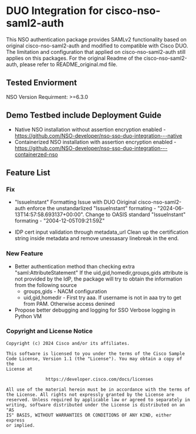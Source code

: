 # DUO Integration for cisco-nso-saml2-auth

This NSO authentication package provides SAMLv2 functionality based on original cisco-nso-saml2-auth and modified to compatible with Cisco DUO.  The limitation and configuration that applied on cisco-nso-saml2-auth still applies on this packages. For the original Readme of the cisco-nso-saml2-auth, please refer to README_original.md file. 

## Tested Enviorment
NSO Version Requirment: >=6.3.0

## Demo Testbed include Deployment Guide
* Native NSO installation without assertion encryption enabled - https://github.com/NSO-developer/nso-sso-duo-integration---native 
* Containerized NSO installation with assertion encryption enabled - https://github.com/NSO-developer/nso-sso-duo-integration---containerzed-nso 

## Feature List
### Fix 
* "IssueInstant" Formatting Issue with DUO
Oiriginal cisco-nso-saml2-auth enforce the unstandarlized "IssueInstant" formating - "2024-06-13T14:57:58.693137+00:00". Change to OASIS standard "IssueInstant" formating - "2004-12-05T09:21:59Z"

* IDP cert input validation through metadata_url
 Clean up the certification string inside metadata and remove unessasary linebreak in the end. 


### New Feature
* Better authentication method than checking extra "saml:AttributeStatement"
If the uid,gid,homedir,groups,gids attribute is not provided by the IdP, the package will try to obtain the information from the following source
    * groups,gids  - NACM configuration
    * uid,gid,homedir - First try aaa. If username is not in aaa try to get from PAM. Otherwise access denined
* Propose better debugging and logging for SSO
Verbose logging in Python VM



### Copyright and License Notice
``` 
Copyright (c) 2024 Cisco and/or its affiliates.

This software is licensed to you under the terms of the Cisco Sample
Code License, Version 1.1 (the "License"). You may obtain a copy of the
License at

               https://developer.cisco.com/docs/licenses

All use of the material herein must be in accordance with the terms of
the License. All rights not expressly granted by the License are
reserved. Unless required by applicable law or agreed to separately in
writing, software distributed under the License is distributed on an "AS
IS" BASIS, WITHOUT WARRANTIES OR CONDITIONS OF ANY KIND, either express
or implied.
``` 